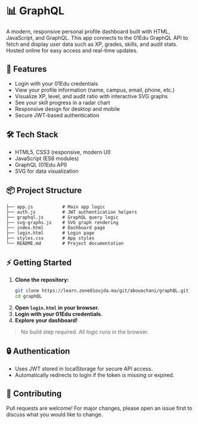 # 📊 GraphQL

A modern, responsive personal profile dashboard built with HTML, JavaScript, and GraphQL. This app connects to the 01Edu GraphQL API to fetch and display user data such as XP, grades, skills, and audit stats. Hosted online for easy access and real-time updates.

## 🚀 Features
- Login with your 01Edu credentials
- View your profile information (name, campus, email, phone, etc.)
- Visualize XP, level, and audit ratio with interactive SVG graphs
- See your skill progress in a radar chart
- Responsive design for desktop and mobile
- Secure JWT-based authentication

## 🛠️ Tech Stack
- HTML5, CSS3 (responsive, modern UI)
- JavaScript (ES6 modules)
- GraphQL (01Edu API)
- SVG for data visualization

## 📦 Project Structure
```
├── app.js           # Main app logic
├── auth.js          # JWT authentication helpers
├── graphql.js       # GraphQL query logic
├── svg-graphs.js    # SVG graph rendering
├── index.html       # Dashboard page
├── login.html       # Login page
├── styles.css       # App styles
└── README.md        # Project documentation
```

## ⚡ Getting Started
1. **Clone the repository:**
   ```sh
   git clone https://learn.zone01oujda.ma/git/abouachani/graphQL.git
   cd graphQL
   ```
2. **Open `login.html` in your browser.**
3. **Login with your 01Edu credentials.**
4. **Explore your dashboard!**

> No build step required. All logic runs in the browser.

## 🔒 Authentication
- Uses JWT stored in localStorage for secure API access.
- Automatically redirects to login if the token is missing or expired.

## 🤝 Contributing
Pull requests are welcome! For major changes, please open an issue first to discuss what you would like to change.
